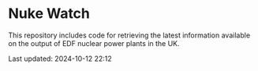 # Nuke Watch

This repository includes code for retrieving the latest information available on the output of EDF nuclear power plants in the UK.

Last updated: 2024-10-12 22:12